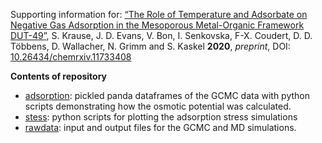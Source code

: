 Supporting information for: [“The Role of Temperature and Adsorbate on Negative Gas Adsorption in the Mesoporous Metal-Organic Framework DUT-49”](https://chemrxiv.org/articles/The_Role_of_Temperature_and_Adsorbate_on_Negative_Gas_Adsorption_in_the_Mesoporous_Metal-Organic_Framework_DUT-49/11733408), S. Krause, J. D. Evans, V. Bon, I. Senkovska, F-X. Coudert, D. D. Többens, D. Wallacher, N. Grimm and S. Kaskel **2020**, _preprint_, DOI: [10.26434/chemrxiv.11733408](https://doi.org/10.26434/chemrxiv.11733408)

**Contents of repository**

- [adsorption](adsorption): pickled panda dataframes of the GCMC data with python scripts demonstrating how the osmotic potential was calculated. 
- [stess](stress): python scripts for plotting the adsorption stress simulations
- [rawdata](rawdata): input and output files for the GCMC and MD simulations.